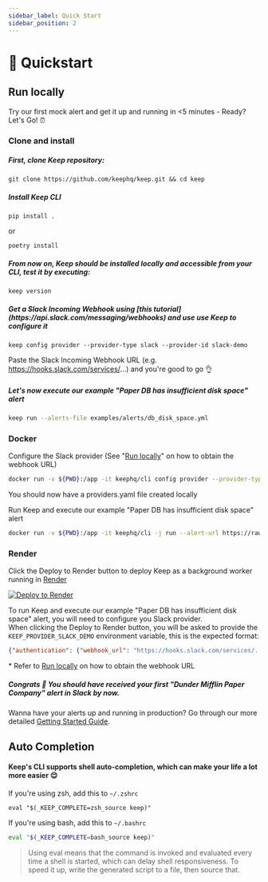 ```yaml
---
sidebar_label: Quick Start
sidebar_position: 2
---
```


# 🚀 Quickstart

## Run locally
Try our first mock alert and get it up and running in <5 minutes - Ready? Let's Go! ⏰

### Clone and install

<h5>First, clone Keep repository:</h5>

```shell
git clone https://github.com/keephq/keep.git && cd keep
```

<h5>Install Keep CLI</h5>

```shell
pip install .
```
or
```shell
poetry install
```

<h5>From now on, Keep should be installed locally and accessible from your CLI, test it by executing:</h5>

```
keep version
```

<h5>Get a Slack Incoming Webhook using [this tutorial](https://api.slack.com/messaging/webhooks) and use use Keep to configure it</h5>

```
keep config provider --provider-type slack --provider-id slack-demo
```
Paste the Slack Incoming Webhook URL (e.g. https://hooks.slack.com/services/...) and you're good to go 👌

<h5>Let's now execute our example "Paper DB has insufficient disk space" alert</h5>

```bash
keep run --alerts-file examples/alerts/db_disk_space.yml
```

### Docker

Configure the Slack provider (See "[Run locally](https://github.com/keephq/keep#from-now-on-keep-should-be-installed-locally-and-accessible-from-your-cli-test-it-by-executing)" on how to obtain the webhook URL)

```bash
docker run -v ${PWD}:/app -it keephq/cli config provider --provider-type slack --provider-id slack-demo
```

You should now have a providers.yaml file created locally

Run Keep and execute our example "Paper DB has insufficient disk space" alert

```bash
docker run -v ${PWD}:/app -it keephq/cli -j run --alert-url https://raw.githubusercontent.com/keephq/keep/main/examples/alerts/db_disk_space.yml
```

### Render
Click the Deploy to Render button to deploy Keep as a background worker running in [Render](https://www.render.com)

[![Deploy to Render](https://render.com/images/deploy-to-render-button.svg)](https://render.com/deploy)

To run Keep and execute our example "Paper DB has insufficient disk space" alert, you will need to configure you Slack provider.
<br />
When clicking the Deploy to Render button, you will be asked to provide the `KEEP_PROVIDER_SLACK_DEMO` environment variable, this is the expected format:

```json
{"authentication": {"webhook_url": "https://hooks.slack.com/services/..."}}
```

\* Refer to [Run locally](https://github.com/keephq/keep#from-now-on-keep-should-be-installed-locally-and-accessible-from-your-cli-test-it-by-executing) on how to obtain the webhook URL

<h5>Congrats 🥳 You should have received your first "Dunder Mifflin Paper Company" alert in Slack by now.</h5>

Wanna have your alerts up and running in production? Go through our more detailed [Getting Started Guide](https://keephq.wiki/getting-started).

## Auto Completion

<h4>Keep's CLI supports shell auto-completion, which can make your life a lot more easier 😌</h4>

If you're using zsh, add this to `~/.zshrc`
```shell
eval "$(_KEEP_COMPLETE=zsh_source keep)"
```


If you're using bash, add this to `~/.bashrc`
```bash
eval "$(_KEEP_COMPLETE=bash_source keep)"
```


> Using eval means that the command is invoked and evaluated every time a shell is started, which can delay shell responsiveness. To speed it up, write the generated script to a file, then source that.
